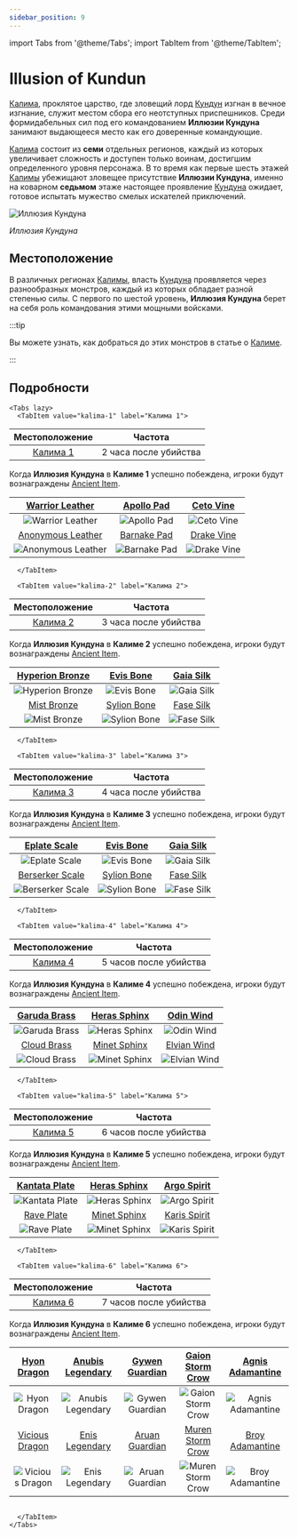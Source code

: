 ```yaml
---
sidebar_position: 9
---
```


import Tabs from '@theme/Tabs';
import TabItem from '@theme/TabItem';

# Illusion of Kundun

[Калима](/maps/kalima), проклятое царство, где зловещий лорд [Кундун](/special-monsters/bosses/kundun) изгнан в вечное изгнание, служит местом сбора его неотступных приспешников. Среди формидабельных сил под его командованием **Иллюзии Кундуна** занимают выдающееся место как его доверенные командующие.

[Калима](/maps/kalima) состоит из **семи** отдельных регионов, каждый из которых увеличивает сложность и доступен только воинам, достигшим определенного уровня персонажа. В то время как первые шесть этажей [Калимы](/maps/kalima) убежищают зловещее присутствие **Иллюзии Кундуна**, именно на коварном **седьмом** этаже настоящее проявление [Кундуна](/special-monsters/bosses/kundun) ожидает, готовое испытать мужество смелых искателей приключений.

![Иллюзия Кундуна](/img/monsters/kalima/illusion-of-kundun.jpg)

_Иллюзия Кундуна_

## Местоположение

В различных регионах [Калимы](/maps/kalima), власть [Кундуна](/special-monsters/bosses/kundun) проявляется через разнообразных монстров, каждый из которых обладает разной степенью силы. С первого по шестой уровень, **Иллюзия Кундуна** берет на себя роль командования этими мощными войсками.

:::tip

Вы можете узнать, как добраться до этих монстров в статье о [Калиме](/maps/kalima).

:::

## Подробности

```mdx-code-block
<Tabs lazy>
  <TabItem value="kalima-1" label="Калима 1">
```

|      Местоположение      |        Частота        |
| :----------------------: | :-------------------: |
| [Калима 1](/maps/kalima) | 2 часа после убийства |

Когда **Иллюзия Кундуна** в **Калиме 1** успешно побеждена, игроки будут вознаграждены [Ancient Item](/items/ancient-items/).

|   [Warrior Leather](/items/ancient-items/#warrior-leather-set)   |  [Apollo Pad](/items/ancient-items/#apollo-pad-set)  |  [Ceto Vine](/items/ancient-items/#ceto-vine-set)  |
| :--------------------------------------------------------------: | :--------------------------------------------------: | :------------------------------------------------: |
|       ![Warrior Leather](/img/items/armors/dk/leather.png)       |     ![Apollo Pad](/img/items/armors/dw/pad.png)      |    ![Ceto Vine](/img/items/armors/fe/vine.png)     |
| [Anonymous Leather](/items/ancient-items/#anonymous-leather-set) | [Barnake Pad](/items/ancient-items/#barnake-pad-set) | [Drake Vine](/items/ancient-items/#drake-vine-set) |
|      ![Anonymous Leather](/img/items/armors/dk/leather.png)      |     ![Barnake Pad](/img/items/armors/dw/pad.png)     |    ![Drake Vine](/img/items/armors/fe/vine.png)    |

```mdx-code-block
  </TabItem>

  <TabItem value="kalima-2" label="Калима 2">
```

|      Местоположение      |        Частота        |
| :----------------------: | :-------------------: |
| [Калима 2](/maps/kalima) | 3 часа после убийства |

Когда **Иллюзия Кундуна** в **Калиме 2** успешно побеждена, игроки будут вознаграждены [Ancient Item](/items/ancient-items/).

| [Hyperion Bronze](/items/ancient-items/#hyperion-bronze-set) |   [Evis Bone](/items/ancient-items/#evis-bone-set)   | [Gaia Silk](/items/ancient-items/#gaia-silk-set) |
| :----------------------------------------------------------: | :--------------------------------------------------: | :----------------------------------------------: |
|     ![Hyperion Bronze](/img/items/armors/dk/bronze.png)      |     ![Evis Bone](/img/items/armors/dw/bone.png)      |   ![Gaia Silk](/img/items/armors/fe/silk.png)    |
|     [Mist Bronze](/items/ancient-items/#mist-bronze-set)     | [Sylion Bone](/items/ancient-items/#sylion-bone-set) | [Fase Silk](/items/ancient-items/#fase-silk-set) |
|       ![Mist Bronze](/img/items/armors/dk/bronze.png)        |    ![Sylion Bone](/img/items/armors/dw/bone.png)     |   ![Fase Silk](/img/items/armors/fe/silk.png)    |

```mdx-code-block
  </TabItem>

  <TabItem value="kalima-3" label="Калима 3">
```

|      Местоположение      |        Частота        |
| :----------------------: | :-------------------: |
| [Калима 3](/maps/kalima) | 4 часа после убийства |

Когда **Иллюзия Кундуна** в **Калиме 3** успешно побеждена, игроки будут вознаграждены [Ancient Item](/items/ancient-items/).

|    [Eplate Scale](/items/ancient-items/#eplate-scale-set)    |   [Evis Bone](/items/ancient-items/#evis-bone-set)   | [Gaia Silk](/items/ancient-items/#gaia-silk-set) |
| :----------------------------------------------------------: | :--------------------------------------------------: | :----------------------------------------------: |
|       ![Eplate Scale](/img/items/armors/dk/scale.png)        |     ![Evis Bone](/img/items/armors/dw/bone.png)      |   ![Gaia Silk](/img/items/armors/fe/silk.png)    |
| [Berserker Scale](/items/ancient-items/#berserker-scale-set) | [Sylion Bone](/items/ancient-items/#sylion-bone-set) | [Fase Silk](/items/ancient-items/#fase-silk-set) |
|      ![Berserker Scale](/img/items/armors/dk/scale.png)      |    ![Sylion Bone](/img/items/armors/dw/bone.png)     |   ![Fase Silk](/img/items/armors/fe/silk.png)    |

```mdx-code-block
  </TabItem>

  <TabItem value="kalima-4" label="Калима 4">
```

|      Местоположение      |        Частота         |
| :----------------------: | :--------------------: |
| [Калима 4](/maps/kalima) | 5 часов после убийства |

Когда **Иллюзия Кундуна** в **Калиме 4** успешно побеждена, игроки будут вознаграждены [Ancient Item](/items/ancient-items/).

| [Garuda Brass](/items/ancient-items/#garuda-brass-set) | [Heras Sphinx](/items/ancient-items/#heras-sphinx-set) |   [Odin Wind](/items/ancient-items/#odin-wind-set)   |
| :----------------------------------------------------: | :----------------------------------------------------: | :--------------------------------------------------: |
|    ![Garuda Brass](/img/items/armors/dk/brass.png)     |    ![Heras Sphinx](/img/items/armors/dw/sphinx.png)    |     ![Odin Wind](/img/items/armors/fe/wind.png)      |
|  [Cloud Brass](/items/ancient-items/#cloud-brass-set)  | [Minet Sphinx](/items/ancient-items/#minet-sphinx-set) | [Elvian Wind](/items/ancient-items/#elvian-wind-set) |
|     ![Cloud Brass](/img/items/armors/dk/brass.png)     |    ![Minet Sphinx](/img/items/armors/dw/sphinx.png)    |    ![Elvian Wind](/img/items/armors/fe/wind.png)     |

```mdx-code-block
  </TabItem>

  <TabItem value="kalima-5" label="Калима 5">
```

|      Местоположение      |        Частота         |
| :----------------------: | :--------------------: |
| [Калима 5](/maps/kalima) | 6 часов после убийства |

Когда **Иллюзия Кундуна** в **Калиме 5** успешно побеждена, игроки будут вознаграждены [Ancient Item](/items/ancient-items/).

| [Kantata Plate](/items/ancient-items/#kantata-plate-set) | [Heras Sphinx](/items/ancient-items/#heras-sphinx-set) |  [Argo Spirit](/items/ancient-items/#argo-spirit-set)  |
| :------------------------------------------------------: | :----------------------------------------------------: | :----------------------------------------------------: |
|     ![Kantata Plate](/img/items/armors/dk/plate.png)     |    ![Heras Sphinx](/img/items/armors/dw/sphinx.png)    |    ![Argo Spirit](/img/items/armors/fe/spirit.png)     |
|    [Rave Plate](/items/ancient-items/#rave-plate-set)    | [Minet Sphinx](/items/ancient-items/#minet-sphinx-set) | [Karis Spirit](/items/ancient-items/#karis-spirit-set) |
|      ![Rave Plate](/img/items/armors/dk/plate.png)       |    ![Minet Sphinx](/img/items/armors/dw/sphinx.png)    |    ![Karis Spirit](/img/items/armors/fe/spirit.png)    |

```mdx-code-block
  </TabItem>

  <TabItem value="kalima-6" label="Калима 6">
```

|      Местоположение      |        Частота         |
| :----------------------: | :--------------------: |
| [Калима 6](/maps/kalima) | 7 часов после убийства |

Когда **Иллюзия Кундуна** в **Калиме 6** успешно побеждена, игроки будут вознаграждены [Ancient Item](/items/ancient-items/).

|    [Hyon Dragon](/items/ancient-items/#hyon-dragon-set)    | [Anubis Legendary](/items/ancient-items/#anubis-legendary-set) | [Gywen Guardian](/items/ancient-items/#gywen-guardian-set) | [Gaion Storm Crow](/items/ancient-items/#gaion-storm-crow-set) | [Agnis Adamantine](/items/ancient-items/#agnis-adamantine-set) |
| :--------------------------------------------------------: | :------------------------------------------------------------: | :--------------------------------------------------------: | :------------------------------------------------------------: | :------------------------------------------------------------: |
|      ![Hyon Dragon](/img/items/armors/dk/dragon.png)       |    ![Anubis Legendary](/img/items/armors/dw/legendary.png)     |    ![Gywen Guardian](/img/items/armors/fe/guardian.png)    |    ![Gaion Storm Crow](/img/items/armors/mg/storm-crow.png)    |    ![Agnis Adamantine](/img/items/armors/dl/adamantine.png)    |
| [Vicious Dragon](/items/ancient-items/#vicious-dragon-set) |   [Enis Legendary](/items/ancient-items/#enis-legendary-set)   | [Aruan Guardian](/items/ancient-items/#aruan-guardian-set) | [Muren Storm Crow](/items/ancient-items/#muren-storm-crow-set) |  [Broy Adamantine](/items/ancient-items/#broy-adamantine-set)  |
|     ![Vicious Dragon](/img/items/armors/dk/dragon.png)     |     ![Enis Legendary](/img/items/armors/dw/legendary.png)      |    ![Aruan Guardian](/img/items/armors/fe/guardian.png)    |    ![Muren Storm Crow](/img/items/armors/mg/storm-crow.png)    |    ![Broy Adamantine](/img/items/armors/dl/adamantine.png)     |

```mdx-code-block

  </TabItem>
</Tabs>
```
